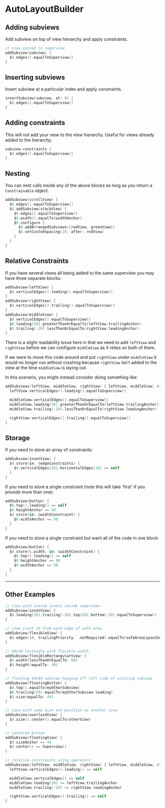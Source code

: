 # AutoLayoutBuilder

## Adding subviews

Add subview on top of view hierarchy and apply constraints.

```swift
// view pinned to superview
addSubview(subview) {
  $0.edges().equalToSuperview()
}
```

## Inserting subviews

Insert subview at a particular index and apply constraints.

```swift
insertSubview(subview, at: 0) {
  $0.edges().equalToSuperview()
}
```

## Adding constraints

This will not add your view to the view hierarchy. Useful for views already added to the hierarchy.

```swift
subview.constraints {
  $0.edges().equalToSuperview()
}
```

## Nesting

You can nest calls inside any of the above blocks as long as you return a `Constrainable` object.

```swift
addSubview(scrollView) {
  $0.edges().equalToSuperview()
  $0.addSubview(stackView) {
    $0.edges().equalToSuperview()
    $0.width().equalTo(widthAnchor)
    $0.configure {
      $0.addArrangedSubviews([redView, greenView])
      $0.setCustomSpacing(10, after: redView)
    }
  }
}
```

## Relative Constraints

If you have several views all being added to the same superview you may have three separate blocks:

```swift
addSubview(leftView) {
  $0.verticalEdges().leading().equalToSuperview()
}
addSubview(rightView) {
  $0.verticalEdges().trailing().equalToSuperview()
}
addSubview(middleView) {
  $0.verticalEdges().equalToSuperview()
  $0.leading(20).greaterThanOrEqualTo(leftView.trailingAnchor)
  $0.trailing(-20).lessThanOrEqualTo(rightView.leadingAnchor)
}

```

There is a slight readability issue here in that we need to add `leftView` and `rightView` before we can configure `middleView` as it relies on both of them. 

If we were to move this code around and put `rightView` under `middleView` it would no longer run without crashing because `rightView` isn't added to the view at the time `middleView` is laying out.

In this scenario, you might instead consider doing something like:

```swift
addSubviews(leftView, middleView, rightView) { leftView, middleView, rightView in
  leftView.verticalEdges().leading().equalToSuperview()

  middleView.verticalEdges().equalToSuperview()
  middleView.leading(20).greaterThanOrEqualTo(leftView.trailingAnchor)
  middleView.trailing(-20).lessThanOrEqualTo(rightView.leadingAnchor)

  rightView.verticalEdges().trailing().equalToSuperview()
}
```

## Storage

If you need to store an array of constraints:

```swift
addSubview(insetView) {
  $0.store(in: &edgeConstraints) {
    $0.verticalEdges(20).horizontalEdges(10) == self
  }
}
```

If you need to store a single constraint (note this will take 'first' if you provide more than one):

```swift
addSubview(button) {
  $0.top().leading() == self
  $0.heightAnchor == 50
  $0.store(in: &widthConstraint) {
    $0.widthAnchor == 50
  }
}
```

If you need to store a single constraint but want all of the code in one block:

```swift
addSubview(button) {
  $0.store(\.width, in: &widthConstraint) {
    $0.top().leading() == self
    $0.heightAnchor == 50
    $0.widthAnchor == 50
  }
}
```

---

## Other Examples

```swift
// view with custom insets inside superview
addSubview(insetView) {
  $0.leading(10).trailing(-10).top(20).bottom(-20).equalToSuperview()
}

// view inset 10 from each edge of safe area
addSubview(flexibleView) {
  $0.edges(10, trailingPriority: .notRequired).equalTo(safeAreaLayoutGuide)
}

// 60x30 rectangle with flexible width
addSubview(flexibleRectangularView) {
  $0.width(lessThanOrEqualTo: 60)
  $0.height(equalTo: 30)
}

// floating 44x44 subview hanging off left side of existing subview
addSubview(floatingButton) {
  $0.top().equalTo(myOtherSubview)
  $0.trailing(20).equalTo(myOtherSubview.leading)
  $0.size(equalTo: 44)
}

// view with same size and position as another view
addSubview(overlaidView) {
  $0.size().center().equalTo(otherView)
}

// centered button
addSubview(floatingView) {
  $0.sizeAnchor == 44
  $0.center() == Superview()
}

// relative constraints using operators
addSubviews(leftView, middleView, rightView) { leftView, middleView, rightView in
  leftView.verticalEdges().leading() == self

  middleView.verticalEdges() == self
  middleView.leading(20) >= leftView.trailingAnchor
  middleView.trailing(-20) <= rightView.leadingAnchor

  rightView.verticalEdges().trailing() == self
}
```
